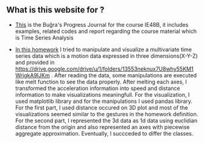 ## What is this website for ? 

- [This](https://github.com/BU-IE-48B/Bugra-Taksuk-Progress-Journal) is the Buğra's Progress Journal for the course IE48B, it includes examples, related codes and report regarding the course material which is Time Series Analysis

- [In this homework](Homework_1.html) I tried to manipulate and visualize a multivariate time series data which is a motion data expressed in three dimensions(X-Y-Z) and provided in https://drive.google.com/drive/u/1/folders/13553neknux7U8why55KM1WrjgkA9IJKm . After reading the data, some manipulations are executed like melt function to see the data properly. After melting each axes, I transformed the acceleration information into speed and distance information to make visualizations meaningfull. For the visualization, I used matplotlib library and for the manipulations I used pandas library. For the first part, I used distance occured on 3D plot and most of the visualizations seemed similar to the gestures in the homework definition. For the second part, I represented the 3d data as 1d data using euclidian distance from the origin and also represented an axes with piecewise aggregate approximation. Eventually, I succceded to differ the classes.  
